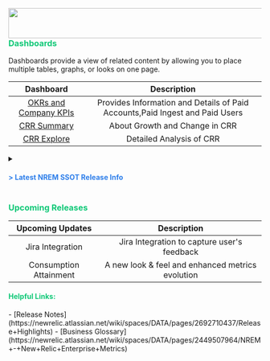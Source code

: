 <img align="left" width="1300px" height="60px" src="https://i.postimg.cc/HnFfJYyR/New-Relic-Logo-2.png"/><br>
<br>
<h3><span style="color:#10c877">Dashboards</span></h3>

Dashboards provide a view of related content by allowing you to place multiple tables, graphs, or looks on one page.

|   Dashboard  | Description   |
| :----------: | :-----------: |
|[OKRs and Company KPIs](https://newrelic.cloud.looker.com/dashboards/nrem_ssot::okrs_and_company_kpis_2_0?Start%20Date=2022%2F04%2F01&OKR%20Buying%20Program=)|Provides Information and Details of Paid Accounts,Paid Ingest and Paid Users|
|[CRR Summary](https://newrelic.cloud.looker.com/dashboards/nrem_ssot::crr_summary_2_0?CRR%20Metric%20(Used%20to%20toggle%20CRR%20change%20by%20Account%20chart)=CRR)|About Growth and Change in CRR|
|[CRR Explore](https://newrelic.cloud.looker.com/dashboards/nrem_ssot::crr_explore_2_0?Start%20Date=2022%2F04%2F01&End%20Date=2022%2F12%2F12&SFDC%20Account%20Name%20(Current)=&Field%20Breakout%20Selector=Starting%20Buying%20Program&Starting%20Buying%20Program=&Current%20Buying%20Program=&Starting%20CRR%20Burn%20Rate=&Current%20CRR%20Burn%20Rate=&Starting%20CRR%20Band=&Current%20CRR%20Band=&Starting%20Renewal%20Quarter=&GEO%20CODE=)|Detailed Analysis of CRR|


<details>

<summary><h4><span style="color:#2d7eea"> > Latest NREM SSOT Release Info </span></h4> </summary>

<details>

<summary><span style="color:#2d7eea"> &nbsp;&nbsp;&nbsp;&nbsp;> Inventive Deliverables</span></summary><br>

&nbsp;&nbsp;&nbsp;&nbsp;&nbsp;&nbsp;&nbsp;&nbsp;- Release notes and business glossary integration <br>
&nbsp;&nbsp;&nbsp;&nbsp;&nbsp;&nbsp;&nbsp;&nbsp;- New Relic data team logo introduced <br>
&nbsp;&nbsp;&nbsp;&nbsp;&nbsp;&nbsp;&nbsp;&nbsp;- Custom navigation bar set up for seamless mapping  <br>
&nbsp;&nbsp;&nbsp;&nbsp;&nbsp;&nbsp;&nbsp;&nbsp;- NR Branding Guide followed for color aesthetics <br>
&nbsp;&nbsp;&nbsp;&nbsp;&nbsp;&nbsp;&nbsp;&nbsp;- Expandable/Collapsible filter bar on the right side of dashboard <br>
&nbsp;&nbsp;&nbsp;&nbsp;&nbsp;&nbsp;&nbsp;&nbsp;- Standardized shades for dimensions & measures in tabular charts <br>

</details>
<br>
<details>

<summary><span style="color:#2d7eea"> &nbsp;&nbsp;&nbsp;&nbsp;> Metrics Evolution </span></summary><br>

&nbsp;&nbsp;&nbsp;&nbsp;&nbsp;&nbsp;&nbsp;&nbsp;- CRR growth by Month into waterfall chart CRR change by account categorized by CRR metric to view :<br>
&nbsp;&nbsp;&nbsp;&nbsp;&nbsp;&nbsp;&nbsp;&nbsp;&nbsp;&nbsp;&nbsp;&nbsp;1.Increasers/decreases 2.Daily crr 3.DoD 4.Rolling 7 avg crr 5.WoW 6.Rolling 30 day avg crr 7.MoM <br>
&nbsp;&nbsp;&nbsp;&nbsp;&nbsp;&nbsp;&nbsp;&nbsp;- Conditional formatted data and dashboard refresh information <br>
&nbsp;&nbsp;&nbsp;&nbsp;&nbsp;&nbsp;&nbsp;&nbsp;- CRR by Type % categorization view in pie chart in CRR Summary dashboard <br>
&nbsp;&nbsp;&nbsp;&nbsp;&nbsp;&nbsp;&nbsp;&nbsp;- Introduced 7 day rolling & 30 day rolling CRR metric with WoW and MoM change in % in OKR and Company KPI
&nbsp;&nbsp;&nbsp;&nbsp;&nbsp;&nbsp;&nbsp;&nbsp;&nbsp;&nbsp;&nbsp;&nbsp;dashboard,Start date filter for all the chart <br>
&nbsp;&nbsp;&nbsp;&nbsp;&nbsp;&nbsp;&nbsp;&nbsp;- Starting CRR, Current CRR, CRR Growth, Selected period CRR metrices introduced in CRR explore dashboard <br>
&nbsp;&nbsp;&nbsp;&nbsp;&nbsp;&nbsp;&nbsp;&nbsp;- Start date and End date filter for all the charts in CRR explore

</details>
<br>
<details>

<summary><span style="color:#2d7eea"> &nbsp;&nbsp;&nbsp;&nbsp;> Technical Magnification </span></summary><br>

&nbsp;&nbsp;&nbsp;&nbsp;&nbsp;&nbsp;&nbsp;&nbsp;- Slack integration to dev team for dashboard issues <br>
&nbsp;&nbsp;&nbsp;&nbsp;&nbsp;&nbsp;&nbsp;&nbsp;- New shared(NREM SSOT) folder for NREM SSOT deliverables <br>
&nbsp;&nbsp;&nbsp;&nbsp;&nbsp;&nbsp;&nbsp;&nbsp;- New snowflake connection for focused nrem report refresh time <br>
&nbsp;&nbsp;&nbsp;&nbsp;&nbsp;&nbsp;&nbsp;&nbsp;- Dedicated git repository for nrem ssot implementations <br>
&nbsp;&nbsp;&nbsp;&nbsp;&nbsp;&nbsp;&nbsp;&nbsp;- Conditional formatting on refresh date/time stat chart (Color of content changes to red if dashboard has stale &nbsp;&nbsp;&nbsp;&nbsp;&nbsp;&nbsp;&nbsp;&nbsp;&nbsp;&nbsp;&nbsp;info or job failure)<br>

</details>
</details>

<h3><span style="color:#10c877">Upcoming Releases</span></h3>

|   Upcoming Updates  | Description   |
|     :----------:    | :-----------: |
|Jira Integration|Jira Integration to capture user's feedback|
|Consumption Attainment|A new look & feel and enhanced metrics evolution|


<h4><span style="color:#10c877">Helpful Links:</span></h4>
- [Release Notes](https://newrelic.atlassian.net/wiki/spaces/DATA/pages/2692710437/Release+Highlights)
- [Business Glossary](https://newrelic.atlassian.net/wiki/spaces/DATA/pages/2449507964/NREM+-+New+Relic+Enterprise+Metrics)
